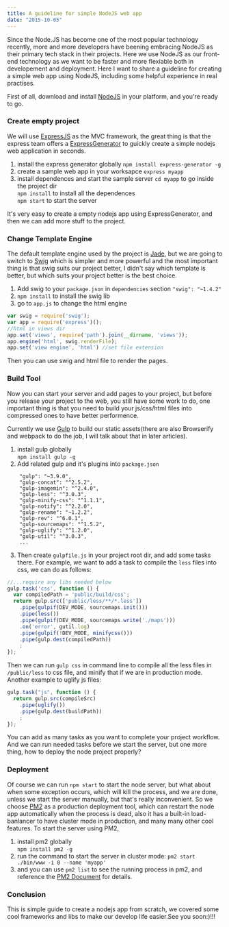 ```yaml
---
title: A guideline for simple NodeJS web app
date: "2015-10-05"
---
```


Since the Node.JS has become one of the most popular technology recently, more and more developers have beening embracing NodeJS as their primary tech stack in their projects. 
Here we use NodeJS as our front-end technology as we want to be faster and more flexiable both in developement and deployment. Here I want to share a guideline for creating a simple web app using NodeJS, including some helpful experience in real practises. 

First of all, download and install [NodeJS](https://nodejs.org/en/) in your platform, and you're ready to go. 

### Create empty project

We will use [ExpressJS](http://expressjs.com/) as the MVC framework, the great thing is that the express team offers a [ExpressGenerator](http://expressjs.com/starter/generator.html) to guickly create a simple nodejs web application in seconds.

1. install the express generator globally
   `npm install express-generator -g`
2. create a sample web app in your worksapce
   `express myapp`       
3. install dependences and start the sample server
   `cd myapp` to go inside the project dir  
   `npm install` to install all the dependences  
   `npm start` to start the server  


It's very easy to create a empty nodejs app using ExpressGenerator, and then we can add more stuff to the project.

### Change Template Engine  
  
The default template engine used by the project is [Jade](http://jade-lang.com/), but we are going to switch to [Swig](http://paularmstrong.github.io/swig/) which is simpler and more powerful and the most important thing is that swig suits our project better, I didn't say which template is better, but which suits your project better is the best choice.

1. Add swig to your `package.json` in `dependencies` section
   `"swig": "~1.4.2"`  
2. `npm install` to install the swig lib  
3. go to `app.js` to change the html engine  

```javascript
var swig = require('swig');
var app = require('express')();
//html in views dir
app.set('views', require('path').join(__dirname, 'views')); 
app.engine('html', swig.renderFile);
app.set('view engine', 'html') //set file extension
```
Then you can use swig and html file to render the pages.

### Build Tool

Now you can start your server and add pages to your project, but before you release your project to the web, you still have some work to do, one important thing is that you need to build your js/css/html files into compressed ones to have better performence.

Currently we use [Gulp](http://gulpjs.com/) to build our static assets(there are also Browserify and webpack to do the job, I will talk about that in later articles).
1. install gulp globally  
   `npm install gulp -g`  
2. Add related gulp and it's plugins into `package.json`  
```
    "gulp": "~3.9.0",
    "gulp-concat": "^2.5.2",
    "gulp-imagemin": "^2.4.0",
    "gulp-less": "^3.0.3",
    "gulp-minify-css": "^1.1.1",
    "gulp-notify": "^2.2.0",
    "gulp-rename": "~1.2.2",
    "gulp-rev": "^6.0.1",
    "gulp-sourcemaps": "^1.5.2",
    "gulp-uglify": "^1.2.0",
    "gulp-util": "^3.0.3",
    ...
```
3. Then create `gulpfile.js` in your project root dir, and add some tasks there.
For example, we want to add a task to compile the `less` files into css, we can do as follows:
```javascript
//...require any libs needed below
gulp.task('css', function () {
  var compiledPath = 'public/build/css';
  return gulp.src(['public/less/**/*.less'])
    .pipe(gulpif(DEV_MODE, sourcemaps.init()))
    .pipe(less())
    .pipe(gulpif(DEV_MODE, sourcemaps.write('./maps')))
    .on('error', gutil.log)
    .pipe(gulpif(!DEV_MODE, minifycss()))
    .pipe(gulp.dest(compiledPath))
    ;
});
```
Then we can run `gulp css` in command line to compile all the less files in `/public/less` to css file, and minify that if we are in production mode.
Another example to uglify js files:
```javascript
gulp.task("js", function () {
  return gulp.src(compileSrc)
    .pipe(uglify())
    .pipe(gulp.dest(buildPath))
    ;
});
```
You can add as many tasks as you want to complete your project workflow. And we can run needed tasks before we start the server, but one more thing, how to deploy the node project properly?

### Deployment

Of course we can run `npm start` to start the node server, but what about when some exception occurs, which will kill the process, and we are done, unless we start the server manually, but that's really inconvenient. So we choose [PM2](http://pm2.keymetrics.io/) as a production deployment tool, which can restart the node app automatically when the process is dead, also it has a built-in load-banlancer to have cluster mode in production, and many many other cool features.
To start the server using PM2, 
1. install pm2 globally  
   `npm install pm2 -g`  
2. run the command to start the server in cluster mode:
   `pm2 start ./bin/www -i 0 --name 'myapp'`  
3. and you can use `pm2 list` to see the running process in pm2, and reference the [PM2 Document](https://github.com/Unitech/pm2) for details.

### Conclusion

This is simple guide to create a nodejs app from scratch, we covered some cool frameworks and libs to make our develop life easier.See you soon:)!!!

 
 